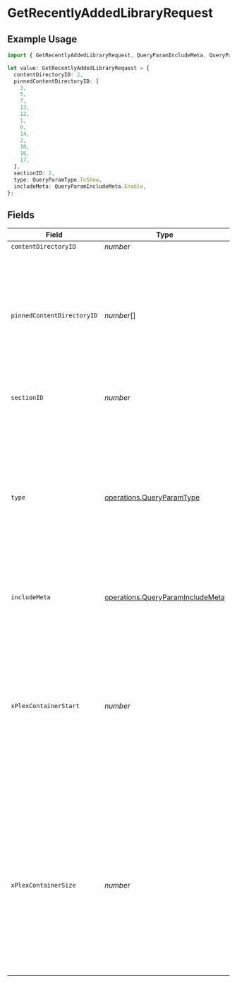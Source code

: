 # GetRecentlyAddedLibraryRequest

## Example Usage

```typescript
import { GetRecentlyAddedLibraryRequest, QueryParamIncludeMeta, QueryParamType } from "@lukehagar/plexjs/sdk/models/operations";

let value: GetRecentlyAddedLibraryRequest = {
  contentDirectoryID: 2,
  pinnedContentDirectoryID: [
    3,
    5,
    7,
    13,
    12,
    1,
    6,
    14,
    2,
    10,
    16,
    17,
  ],
  sectionID: 2,
  type: QueryParamType.TvShow,
  includeMeta: QueryParamIncludeMeta.Enable,
};
```

## Fields

| Field                                                                                                                                                                                        | Type                                                                                                                                                                                         | Required                                                                                                                                                                                     | Description                                                                                                                                                                                  | Example                                                                                                                                                                                      |
| -------------------------------------------------------------------------------------------------------------------------------------------------------------------------------------------- | -------------------------------------------------------------------------------------------------------------------------------------------------------------------------------------------- | -------------------------------------------------------------------------------------------------------------------------------------------------------------------------------------------- | -------------------------------------------------------------------------------------------------------------------------------------------------------------------------------------------- | -------------------------------------------------------------------------------------------------------------------------------------------------------------------------------------------- |
| `contentDirectoryID`                                                                                                                                                                         | *number*                                                                                                                                                                                     | :heavy_minus_sign:                                                                                                                                                                           | N/A                                                                                                                                                                                          | 2                                                                                                                                                                                            |
| `pinnedContentDirectoryID`                                                                                                                                                                   | *number*[]                                                                                                                                                                                   | :heavy_minus_sign:                                                                                                                                                                           | N/A                                                                                                                                                                                          | [<br/>3,<br/>5,<br/>7,<br/>13,<br/>12,<br/>1,<br/>6,<br/>14,<br/>2,<br/>10,<br/>16,<br/>17<br/>]                                                                                             |
| `sectionID`                                                                                                                                                                                  | *number*                                                                                                                                                                                     | :heavy_minus_sign:                                                                                                                                                                           | The library section ID for filtering content.                                                                                                                                                | 2                                                                                                                                                                                            |
| `type`                                                                                                                                                                                       | [operations.QueryParamType](../../../sdk/models/operations/queryparamtype.md)                                                                                                                | :heavy_check_mark:                                                                                                                                                                           | The type of media to retrieve or filter by.<br/>1 = movie<br/>2 = show<br/>3 = season<br/>4 = episode<br/>E.g. A movie library will not return anything with type 3 as there are no seasons for movie libraries<br/> | 2                                                                                                                                                                                            |
| `includeMeta`                                                                                                                                                                                | [operations.QueryParamIncludeMeta](../../../sdk/models/operations/queryparamincludemeta.md)                                                                                                  | :heavy_minus_sign:                                                                                                                                                                           | Adds the Meta object to the response<br/>                                                                                                                                                    | 1                                                                                                                                                                                            |
| `xPlexContainerStart`                                                                                                                                                                        | *number*                                                                                                                                                                                     | :heavy_minus_sign:                                                                                                                                                                           | The index of the first item to return. If not specified, the first item will be returned.<br/>If the number of items exceeds the limit, the response will be paginated.<br/>By default this is 0<br/> | 0                                                                                                                                                                                            |
| `xPlexContainerSize`                                                                                                                                                                         | *number*                                                                                                                                                                                     | :heavy_minus_sign:                                                                                                                                                                           | The number of items to return. If not specified, all items will be returned.<br/>If the number of items exceeds the limit, the response will be paginated.<br/>By default this is 50<br/>    | 50                                                                                                                                                                                           |